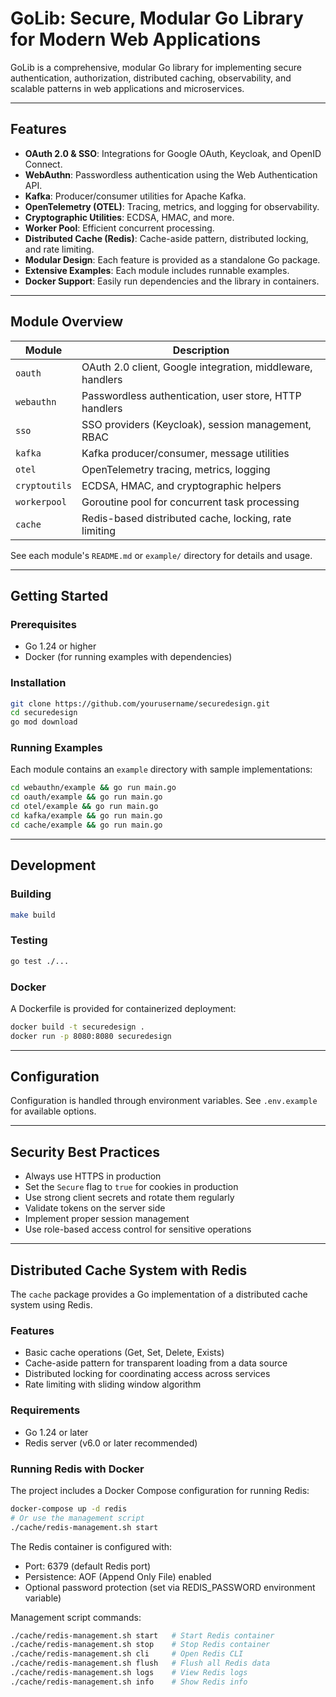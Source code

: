 # GoLib: Secure, Modular Go Library for Modern Web Applications

GoLib is a comprehensive, modular Go library for implementing secure authentication, authorization, distributed caching, observability, and scalable patterns in web applications and microservices.

---

## Features

- **OAuth 2.0 & SSO**: Integrations for Google OAuth, Keycloak, and OpenID Connect.
- **WebAuthn**: Passwordless authentication using the Web Authentication API.
- **Kafka**: Producer/consumer utilities for Apache Kafka.
- **OpenTelemetry (OTEL)**: Tracing, metrics, and logging for observability.
- **Cryptographic Utilities**: ECDSA, HMAC, and more.
- **Worker Pool**: Efficient concurrent processing.
- **Distributed Cache (Redis)**: Cache-aside pattern, distributed locking, and rate limiting.
- **Modular Design**: Each feature is provided as a standalone Go package.
- **Extensive Examples**: Each module includes runnable examples.
- **Docker Support**: Easily run dependencies and the library in containers.

---

## Module Overview

| Module         | Description                                                      |
|----------------|------------------------------------------------------------------|
| `oauth`        | OAuth 2.0 client, Google integration, middleware, handlers        |
| `webauthn`     | Passwordless authentication, user store, HTTP handlers           |
| `sso`          | SSO providers (Keycloak), session management, RBAC               |
| `kafka`        | Kafka producer/consumer, message utilities                       |
| `otel`         | OpenTelemetry tracing, metrics, logging                          |
| `cryptoutils`  | ECDSA, HMAC, and cryptographic helpers                           |
| `workerpool`   | Goroutine pool for concurrent task processing                    |
| `cache`        | Redis-based distributed cache, locking, rate limiting            |

See each module's `README.md` or `example/` directory for details and usage.

---

## Getting Started

### Prerequisites

- Go 1.24 or higher
- Docker (for running examples with dependencies)

### Installation

```bash
git clone https://github.com/yourusername/securedesign.git
cd securedesign
go mod download
```

### Running Examples

Each module contains an `example` directory with sample implementations:

```bash
cd webauthn/example && go run main.go
cd oauth/example && go run main.go
cd otel/example && go run main.go
cd kafka/example && go run main.go
cd cache/example && go run main.go
```

---

## Development

### Building

```bash
make build
```

### Testing

```bash
go test ./...
```

### Docker

A Dockerfile is provided for containerized deployment:

```bash
docker build -t securedesign .
docker run -p 8080:8080 securedesign
```

---

## Configuration

Configuration is handled through environment variables. See `.env.example` for available options.

---

## Security Best Practices

- Always use HTTPS in production
- Set the `Secure` flag to `true` for cookies in production
- Use strong client secrets and rotate them regularly
- Validate tokens on the server side
- Implement proper session management
- Use role-based access control for sensitive operations

---

## Distributed Cache System with Redis

The `cache` package provides a Go implementation of a distributed cache system using Redis.

### Features

- Basic cache operations (Get, Set, Delete, Exists)
- Cache-aside pattern for transparent loading from a data source
- Distributed locking for coordinating access across services
- Rate limiting with sliding window algorithm

### Requirements

- Go 1.24 or later
- Redis server (v6.0 or later recommended)

### Running Redis with Docker

The project includes a Docker Compose configuration for running Redis:

```bash
docker-compose up -d redis
# Or use the management script
./cache/redis-management.sh start
```

The Redis container is configured with:

- Port: 6379 (default Redis port)
- Persistence: AOF (Append Only File) enabled
- Optional password protection (set via REDIS_PASSWORD environment variable)

Management script commands:

```bash
./cache/redis-management.sh start   # Start Redis container
./cache/redis-management.sh stop    # Stop Redis container
./cache/redis-management.sh cli     # Open Redis CLI
./cache/redis-management.sh flush   # Flush all Redis data
./cache/redis-management.sh logs    # View Redis logs
./cache/redis-management.sh info    # Show Redis info
```